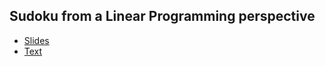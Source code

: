 
## Sudoku from a Linear Programming perspective

* [Slides](./slides/presentation.pdf)
* [Text](./text/presentation.pdf)
